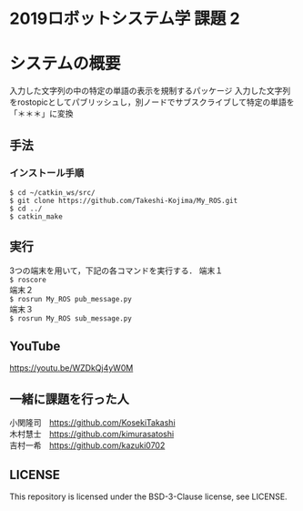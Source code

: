 # 2019ロボットシステム学 課題 2 
# システムの概要  
入力した文字列の中の特定の単語の表示を規制するパッケージ
入力した文字列をrostopicとしてパブリッシュし，別ノードでサブスクライブして特定の単語を「＊＊＊」に変換  

## 手法  
### インストール手順
```
$ cd ~/catkin_ws/src/
$ git clone https://github.com/Takeshi-Kojima/My_ROS.git
$ cd ../
$ catkin_make
```    
## 実行  
3つの端末を用いて，下記の各コマンドを実行する．
端末１  
`$ roscore`  
端末２  
`$ rosrun My_ROS pub_message.py`  
端末３  
`$ rosrun My_ROS sub_message.py`
## YouTube
https://youtu.be/WZDkQj4yW0M

## 一緒に課題を行った人
小関隆司　https://github.com/KosekiTakashi  
木村慧士　https://github.com/kimurasatoshi  
吉村一希　https://github.com/kazuki0702  

## LICENSE  
This repository is licensed under the BSD-3-Clause license, see LICENSE.
